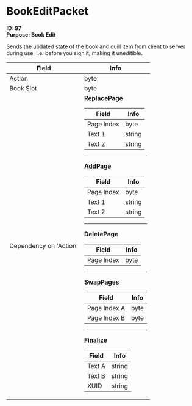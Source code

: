 # BookEditPacket

**ID: 97**  
**Purpose: Book Edit**  

Sends the updated state of the book and quill item from client to server during use, i.e. before you sign it, making it uneditible.

<table><thead><tr><th>Field</th><th>Info</th></tr></thead><tbody>
<tr><td>Action</td><td>byte</td></tr>
<tr><td>Book Slot</td><td>byte</td></tr>
<tr><td>Dependency on 'Action'</td><td><b>ReplacePage</b><br>
  <table><thead><tr><th>Field</th><th>Info</th></tr></thead><tbody>
  <tr><td>Page Index</td><td>byte</td></tr>
  <tr><td>Text 1</td><td>string</td></tr>
  <tr><td>Text 2</td><td>string</td></tr>
  </tbody></table><hr>
  <b>AddPage</b><br>
  <table><thead><tr><th>Field</th><th>Info</th></tr></thead><tbody>
  <tr><td>Page Index</td><td>byte</td></tr>
  <tr><td>Text 1</td><td>string</td></tr>
  <tr><td>Text 2</td><td>string</td></tr>
  </tbody></table><hr>
  <b>DeletePage</b><br>
  <table><thead><tr><th>Field</th><th>Info</th></tr></thead><tbody>
  <tr><td>Page Index</td><td>byte</td></tr>
  </tbody></table><hr>
  <b>SwapPages</b><br>
  <table><thead><tr><th>Field</th><th>Info</th></tr></thead><tbody>
  <tr><td>Page Index A</td><td>byte</td></tr>
  <tr><td>Page Index B</td><td>byte</td></tr>
  </tbody></table><hr>
  <b>Finalize</b><br>
  <table><thead><tr><th>Field</th><th>Info</th></tr></thead><tbody>
  <tr><td>Text A</td><td>string</td></tr>
  <tr><td>Text B</td><td>string</td></tr>
  <tr><td>XUID</td><td>string</td></tr>
  </tbody></table></td></tr>
</tbody></table>